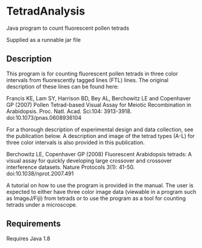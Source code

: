 # TetradAnalysis
Java program to count fluorescent pollen tetrads

Supplied as a runnable jar file

## Description
This program is for counting fluorescent pollen tetrads in three color intervals from fluorescently tagged lines (FTL) lines.  The original description of these lines can be found here:

Francis KE, Lam SY, Harrison BD, Bey AL, Berchowitz LE and Copenhaver GP (2007) Pollen Tetrad-based Visual Assay for Meiotic Recombination in Arabidopsis.  Proc. Natl. Acad. Sci.104: 3913-3918.  doi:10.1073/pnas.0608936104 

For a thorough description of experimental design and data collection, see the publication below.  A description and image of the tetrad types (A-L) for three color intervals is also provided in this publication.

Berchowitz LE, Copenhaver GP (2008) Fluorescent Arabidopsis tetrads: A visual assay for quickly developing large crossover and crossover interference datasets.  Nature Protocols 3(1): 41-50.  doi:10.1038/nprot.2007.491 

A tutorial on how to use the program is provided in the manual. The user is expected to either have three color image data (viewable in a program such as ImageJ/Fiji) from tetrads or to use the program as a tool for counting tetrads under a microscope. 

## Requirements
Requires Java 1.8
